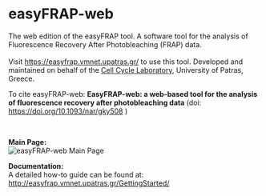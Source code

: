 # easyFRAP-web
The web edition of the easyFRAP tool. A software tool for the analysis of Fluorescence Recovery After Photobleaching (FRAP) data.
</br></br> 
Visit https://easyfrap.vmnet.upatras.gr/ to use this tool. Developed and maintained on behalf of the <a href="http://ccl.med.upatras.gr/" target="_blank">Cell Cycle Laboratory</a>, University of Patras, Greece. 

To cite easyFRAP-web: <strong>EasyFRAP-web: a web-based tool for the analysis of fluorescence recovery after photobleaching data</strong> (doi: <a href="https://doi.org/10.1093/nar/gky508" target="_blank">https://doi.org/10.1093/nar/gky508</a> )

</br>

<strong>Main Page:</strong>
</br>
![easyFRAP-web Main Page](../master/easyfrap_screenshot.png)

<strong>Documentation:</strong>
</br>
A detailed how-to guide can be found at: http://easyfrap.vmnet.upatras.gr/GettingStarted/
